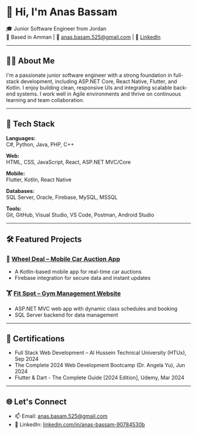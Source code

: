 # 👋 Hi, I'm Anas Bassam

🎓 Junior Software Engineer from Jordan  
📍 Based in Amman | 📧 anas.basam.525@gmail.com | 🔗 [LinkedIn](https://www.linkedin.com/in/anas-bassam-90784530b)

---

## 🧑‍💻 About Me

I'm a passionate junior software engineer with a strong foundation in full-stack development, including ASP.NET Core, React Native, Flutter, and Kotlin. I enjoy building clean, responsive UIs and integrating scalable back-end systems. I work well in Agile environments and thrive on continuous learning and team collaboration.

---

## 🚀 Tech Stack

**Languages:**  
C#, Python, Java, PHP, C++

**Web:**  
HTML, CSS, JavaScript, React, ASP.NET MVC/Core

**Mobile:**  
Flutter, Kotlin, React Native

**Databases:**  
SQL Server, Oracle, Firebase, MySQL, MSSQL

**Tools:**  
Git, GitHub, Visual Studio, VS Code, Postman, Android Studio

---

## 🛠 Featured Projects

### 🔧 [Wheel Deal – Mobile Car Auction App](https://github.com/ABIAlzoubi/WheelDeal.git)
- A Kotlin-based mobile app for real-time car auctions  
- Firebase integration for secure data and instant updates

### 🏋️ [Fit Spot – Gym Management Website](https://github.com/ABIAlzoubi/Fit-Spot.git)
- ASP.NET MVC web app with dynamic class schedules and booking  
- SQL Server backend for data management

---

## 📜 Certifications

- Full Stack Web Development – Al Hussein Technical University (HTUx), Sep 2024  
- The Complete 2024 Web Development Bootcamp (Dr. Angela Yu), Jun 2024  
- Flutter & Dart - The Complete Guide [2024 Edition], Udemy, Mar 2024  

---

## 🌐 Let's Connect

- 📫 Email: anas.basam.525@gmail.com  
- 💼 LinkedIn: [linkedin.com/in/anas-bassam-90784530b](https://www.linkedin.com/in/anas-bassam-90784530b)
